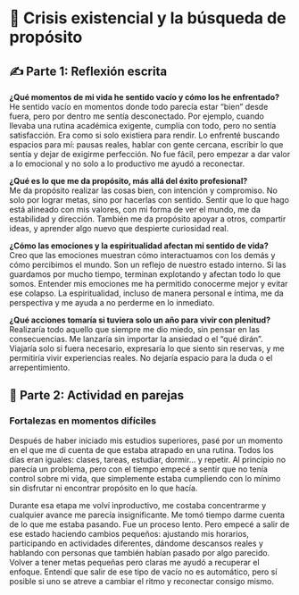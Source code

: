 # 🧠 Crisis existencial y la búsqueda de propósito

## ✍️ Parte 1: Reflexión escrita

**¿Qué momentos de mi vida he sentido vacío y cómo los he enfrentado?**  
He sentido vacío en momentos donde todo parecía estar “bien” desde fuera, pero por dentro me sentía desconectado. Por ejemplo, cuando llevaba una rutina académica exigente, cumplía con todo, pero no sentía satisfacción. Era como si solo existiera para rendir. Lo enfrenté buscando espacios para mí: pausas reales, hablar con gente cercana, escribir lo que sentía y dejar de exigirme perfección. No fue fácil, pero empezar a dar valor a lo emocional y no solo a lo productivo me ayudó a reconectar.

**¿Qué es lo que me da propósito, más allá del éxito profesional?**  
Me da propósito realizar las cosas bien, con intención y compromiso. No solo por lograr metas, sino por hacerlas con sentido. Sentir que lo que hago está alineado con mis valores, con mi forma de ver el mundo, me da estabilidad y dirección. También me da propósito apoyar a otros, compartir ideas, y aprender algo nuevo que despierte curiosidad real.

**¿Cómo las emociones y la espiritualidad afectan mi sentido de vida?**  
Creo que las emociones muestran cómo interactuamos con los demás y cómo percibimos el mundo. Son un reflejo de nuestro estado interno. Si las guardamos por mucho tiempo, terminan explotando y afectan todo lo que somos. Entender mis emociones me ha permitido conocerme mejor y evitar ese colapso. La espiritualidad, incluso de manera personal e íntima, me da perspectiva y me ayuda a no perderme en lo inmediato.

**¿Qué acciones tomaría si tuviera solo un año para vivir con plenitud?**  
Realizaría todo aquello que siempre me dio miedo, sin pensar en las consecuencias. Me lanzaría sin importar la ansiedad o el “qué dirán”. Viajaría solo si fuera necesario, expresaría lo que siento sin reservas, y me permitiría vivir experiencias reales. No dejaría espacio para la duda o el arrepentimiento.

## 💬 Parte 2: Actividad en parejas

### Fortalezas en momentos difíciles

Después de haber iniciado mis estudios superiores, pasé por un momento en el que me di cuenta de que estaba atrapado en una rutina. Todos los días eran iguales: clases, tareas, estudiar, dormir… y repetir. Al principio no parecía un problema, pero con el tiempo empecé a sentir que no tenía control sobre mi vida, que simplemente estaba cumpliendo con lo mínimo sin disfrutar ni encontrar propósito en lo que hacía.

Durante esa etapa me volví inproductivo, me costaba concentrarme y cualquier avance me parecía insignificante. Me tomó tiempo darme cuenta de lo que me estaba pasando. Fue un proceso lento. Pero empecé a salir de ese estado haciendo cambios pequeños: ajustando mis horarios, participando en actividades diferentes, dándome descansos reales y hablando con personas que también habían pasado por algo parecido. Volver a tener metas pequeñas pero claras me ayudó a recuperar el enfoque. Entendí que salir de ese tipo de vacío no es automático, pero sí posible si uno se atreve a cambiar el ritmo y reconectar consigo mismo.
